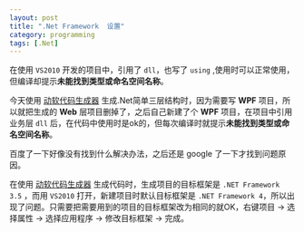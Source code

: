 ```yaml
---
layout: post
title: ".Net Framework  设置"
category: programming
tags: [.Net]
---
```


在使用 `VS2010` 开发的项目中，引用了 `dll`，也写了 `using` ,使用时可以正常使用，但编译却提示**未能找到类型或命名空间名称**。

<!--break-->

今天使用 [动软代码生成器](http://www.maticsoft.com/download.aspx#5) 生成.Net简单三层结构时，因为需要写 **WPF** 项目，所以就把生成的 **Web** 层项目删掉了，之后自己新建了个 **WPF** 项目，在项目中引用业务层 `dll` 后，在代码中使用时是ok的，但每次编译时就提示**未能找到类型或命名空间名称**。

百度了一下好像没有找到什么解决办法，之后还是 google 了一下才找到问题原因。

在使用 [动软代码生成器](http://www.maticsoft.com/download.aspx#5) 生成代码时，生成项目的目标框架是 `.NET Framework 3.5` ，而用 `VS2010` 打开，新建项目时默认目标框架是 `.NET Framework 4`，所以出现了问题。只需要把需要用到的项目的目标框架改为相同的就OK，右键项目 -> 选择属性 -> 选择应用程序 -> 修改目标框架 -> 完成。 
